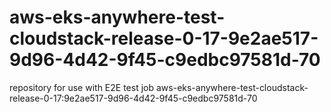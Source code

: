 # aws-eks-anywhere-test-cloudstack-release-0-17-9e2ae517-9d96-4d42-9f45-c9edbc97581d-70
repository for use with E2E test job aws-eks-anywhere-test-cloudstack-release-0-17:9e2ae517-9d96-4d42-9f45-c9edbc97581d-70
